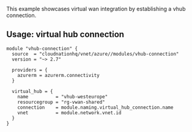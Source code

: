 This example showcases virtual wan integration by establishing a vhub connection.

## Usage: virtual hub connection

```hcl
module "vhub-connection" {
  source  = "cloudnationhq/vnet/azure//modules/vhub-connection"
  version = "~> 2.7"

  providers = {
    azurerm = azurerm.connectivity
  }

  virtual_hub = {
    name          = "vhub-westeurope"
    resourcegroup = "rg-vwan-shared"
    connection    = module.naming.virtual_hub_connection.name
    vnet          = module.network.vnet.id
  }
}
```
